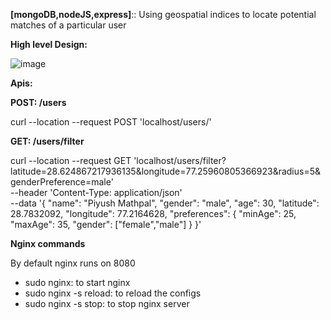 **[mongoDB,nodeJS,express]**:: Using geospatial indices to locate potential matches of a particular user

**High level Design:**

![image](https://github.com/pcm708/tinder_backend/assets/52307892/abb6dc99-ea62-4389-b53e-04520b993c47)

**Apis:**

**POST: /users**

curl --location --request POST 'localhost/users/'

**GET: /users/filter**

curl --location --request GET 'localhost/users/filter?latitude=28.624867217936135&longitude=77.25960805366923&radius=5&genderPreference=male' \
--header 'Content-Type: application/json' \
--data '{
    "name": "Piyush Mathpal",
    "gender": "male",
    "age": 30,
    "latitude": 28.7832092,
    "longitude": 77.2164628,
    "preferences": {
        "minAge": 25,
        "maxAge": 35,
        "gender": ["female","male"]
    }
}'

**Nginx commands**

By default nginx runs on 8080
- sudo nginx: to start nginx
- sudo nginx -s reload: to reload the configs
- sudo nginx -s stop: to stop nginx server 

